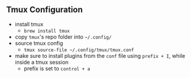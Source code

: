 ## Tmux Configuration

- install tmux
  - `brew install tmux`
- copy `tmux`'s repo folder into `~/.config/`
- source tmux config
  - `tmux source-file ~/.config/tmux/tmux.conf`
- make sure to install plugins from the `conf` file using `prefix + I`, while \
  inside a tmux session
  - prefix is set to `control + a`
